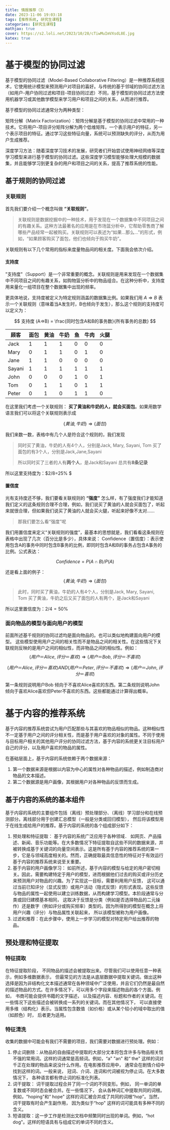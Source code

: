```yaml
---
title: 情报推荐（3）
date: 2023-11-06 19:03:18
tags: [推荐系统, 研究生课程]
categories: [研究生课程]
mathjax: true
cover: https://s2.loli.net/2023/10/28/cTiwMuImVXsdL8E.jpg
katex: true
---
```


# 基于模型的协同过滤
基于模型的协同过滤（Model-Based Collaborative Filtering）是一种推荐系统技术，它使用统计模型来预测用户对项目的喜好。与传统的基于邻域的协同过滤方法（如用户-用户协同过滤和项目-项目协同过滤）不同，基于模型的协同过滤方法使用机器学习或其他数学模型来学习用户和项目之间的关系，从而进行推荐。

基于模型的协同过滤通常分为两种类型：

矩阵分解（Matrix Factorization）：矩阵分解是基于模型的协同过滤中常用的一种技术。它将用户-项目评分矩阵分解为两个低维矩阵，一个表示用户的特征，另一个表示项目的特征。通过学习这些特征向量，系统可以预测缺失的评分，从而为用户生成推荐。

深度学习方法：随着深度学习技术的发展，研究者们开始尝试使用神经网络等深度学习模型来进行基于模型的协同过滤。这些深度学习模型能够处理大规模的数据集，并且能够学习到更复杂的用户和项目之间的关系，提高了推荐系统的性能。

## 基于规则的协同过滤
### 关联规则
首先我们要介绍一个概念叫做 **“关联规则”**。
>关联规则是数据挖掘中的一种技术，用于发现在一个数据集中不同项目之间的有趣关系。这种方法最著名的应用是在市场篮分析中，它帮助零售商了解哪些产品经常一起被购买。关联规则可以表述为“如果...那么...”的形式，例如，“如果顾客购买了面包，他们也倾向于购买牛奶”。

关联规则有以下几个常用的指标来度量物品间的相关度。下面我会依次介绍。

#### 支持度
"支持度"（Support）是一个非常重要的概念。关联规则是用来发现在一个数据集中不同项目之间的有趣关系，如购物篮分析中的物品组合。在这种分析中，支持度用来量化一组项目在整个数据集中出现的频率。

更具体地说，支持度被定义为特定规则涵盖的数据集比例。如果我们用 
$A ⇒ B$ 表示一个关联规则（意味着当A发生时，B也倾向于发生），那么这个规则的支持度可以定义为：

$$
支持度 (A⇒B) =  \frac{同时包含A和B的事务数}{所有事务的总数}
$$

| 顾客   | 面包 | 黄油 | 牛奶 | 鱼 | 牛肉 | 火腿 |
| ------ | ---- | ---- | ------ | ---- | ---- | ---- |
| Jack   | 1    | 1    | 1      | 0    | 0    | 0    |
| Mary   | 0    | 1    | 1      | 0    | 1    | 0    |
| Jane   | 1    | 1    | 0      | 0    | 0    | 0    |
| Sayani | 1    | 1    | 1      | 1    | 1    | 1    |
| John   | 0    | 0    | 0      | 1    | 0    | 1    |
| Tom    | 0    | 1    | 1      | 0    | 1    | 1    |
| Peter  | 0    | 1    | 0      | 1    | 1    | 0    |

在这里我们考虑一个关联规则： **买了黄油和牛奶的人，就会买面包**。如果用数学语言我们可以将这个关联规则表示成

$$
\{黄油, 牛奶\} ⇒ \{面包\}
$$

我们来数一数，表格中有几个人是符合这个规则的，我们发现

> 同时买了黄油，牛奶的人有4个人，分别是Jack, Mary, Sayani, Tom
> 买了面包的有3个人，分别是Jack,Jane,Sayani
>
> 所以同时买了三者的人有**两个人**，是Jack和Sayani
> 总共有**8条记录**


所以这里支持度为：$2/8=25\% $

#### 置信度
光有支持度还不够，我们要看关联规则的 **“强度”** 怎么样，有了强度我们才能知道我们定义的这条规则合理不合理，例如，我们说买了黄油的人就会买面包了，听起来就很合理，但如果我们说买了黄油的人就会买火腿，听起来好像不太对……
>那我们要怎么看“强度”呢

我们用置信度来定义“关联规则的强度”，最基本的思想就是，我们看看这条规则在表格中出现了几次（百分比是多少），具体来说：
Confidence（置信度）：表示使用包含A的事务中同时包含B事务的比例，即同时包含A和B的事务占包含A事务的比例。公式表达：

$$
Confidence=P(A \cap B)/P(A)
$$

还是看上面的例子：
$$
\{黄油, 牛奶\} ⇒ \{面包\}
$$

>此时，同时买了黄油，牛奶的人有4个人，分别是Jack, Mary, Sayani, Tom
买了黄油，牛奶之后又买了面包的人有两个，是Jack和Sayani

所以这里置信度为：$2/4=50\%$


### 面向物品的模型与面向用户的模型
前面所述基千规则的协同过滤均是面向物品的。也可以类似地构建面向用户的模型。
这些模型使用用户之间的相关性而不是物品之间的相关性。在这些情况下关联规则反映的是用户之间的相似性，而非物品之间的相似性。例如：
$$
(用户＝ Alice, 评分＝喜欢) ⇒ (用户＝ Bob, 评分＝不喜欢)
$$

$$
(用户＝ Alice, 评分＝喜欢) AND (用户＝ Peter, 评分＝不喜欢)
⇒(用户＝ John, 评分＝喜欢)
$$

第一条规则说明用户Bob 倾向于不喜欢Alice喜欢的东西。第二条规则说明John 倾向于喜欢Alice喜欢但Peter不喜欢的东西。这些都能通过计算得出概率。


# 基于内容的推荐系统
基于内容的推荐系统尝试为用户匹配那些与其喜欢的物品相似的物品。这种相似性不一定基于用户之间的评分相关性，而是基于用户喜欢的对象的属性。不同于使用与目标用户相关的其他用户评分的协同过滤方法，基于内容的系统更关注目标用户自己的评分，以及用户喜欢的物品的属性。

在基础层面上，基于内容的系统依赖于两个数据来源：
1. 第一个数据来源是根据以内容为中心的属性对各种物品的描述，例如制造商对物品的文本描述。
2. 第二个数据源是用户画像，其根据用户对各种物品的反馈而生成。

## 基于内容的系统的基本组件
基于内容的系统的主要组件包括（离线）预处理部分、（离线）学习部分和在线预测部分。离线部分用于创建汇总模型（一般是分类或回归模型）， 然后将该模型用于在线生成给用户的推荐。基于内容的系统的各个组成部分如下：
1. 预处理和特征提取： 基于内容的系统广泛应用于各种领域． 如网页、产品描述、新闻、音乐功能等。在大多数情况下特征提取自这些不同的数据来源，并被转换成基于关键词的向量空间表示。这是所有基于内容的推荐系统的第一步，它是与领域高度相关的。然而，正确提取最具信息性的特征对于有效运行基于内容的推荐系统来说至关重要。
2. 基于内容的用户画像学习： 如前所述，基于内容的模型与给定的用户密切相关。因此，需要构建特定于用户的模型，进而根据他们过去的购买或评分历史来预测用户对物品的兴趣。为了实现这一目标，需要利用用户反馈， 这可以通过当前已知评分（显式反馈）或用户活动（隐式反馈）的形式表现。这些反馈与物品的属性一起使用以建立训练数据，从而构建学习模型。本阶段通常与分类或回归建模基本相同， 这取决于反馈是分类（例如是否选择物品的二元操作）还是数字（例如评分或购买频率）类型的。因为所得到的模型在概念上将用户兴趣（评分）与物品属性关联起来， 所以该模型被称为用户画像。
3. 过滤和推荐：在此步骤中，使用上一步学习的模型对特定用户给出推荐的物品。

## 预处理和特征提取
### 特征提取
在特征提取阶段， 不同物品的描述会被提取出来。尽管我们可以使用任意一种表示，例如多维数据表示， 但最常见的方法是从底层数据中提取关键词。做出这种选择是因为非结构化文本描述通常在各种领域中广泛使用，并且它们仍然是最自然的描述物品的方式。在许多情况下，可以用多个字段来描述物品的各个方面。例如， 书商可能会提供书籍的文字描述， 以及描述内容、标题和作者的关键词。在一些情况下这些描述会被转换成一系列的关键词。而在其他情况下， 可以直接使用多维（结构化）表示。当属性包含数值（如价格）或从某个较小的域中取出的值（如颜色）时， 后者更为适用。

### 特征清洗
收集的数据中可能会有我们不需要的项目，我们需要对数据进行预处理。例如：
1. 停止词删除：从物品的自由描述中提取的大部分文本将包含许多与物品相关性不强的常用词。这样的词通常是高频词。例如，“a" "an" 和“ the" 这样的词对千正在处理的物品来说没什么作用。在电影推荐应用中， 通常会在剧情介绍中找到这样的词。一般来说， 冠词、介词、连词和代词被视为停止词。在大多数情况下， 各种语言都有停止词的标准化列表。
2. 词干提取： 词干提取过程合并了同一个词的不同变形。例如， 同一单词的单复数或不同时态会被合并。在一些情况下， 会从各种词汇中提取共同的词根。例如，“hoping"和“ hope" 这样的词汇被合并成了共同的词根“hop”。当然， 词干提取有时会产生副作用， 因为类似于“hop" 这样的词可能具有多种不同的含义。
3. 短语提取：这一步工作是检测出文档中频繁同时出现的单词。例如，“hot dog"。这样的短语具有与组成它的单词不同的含义。